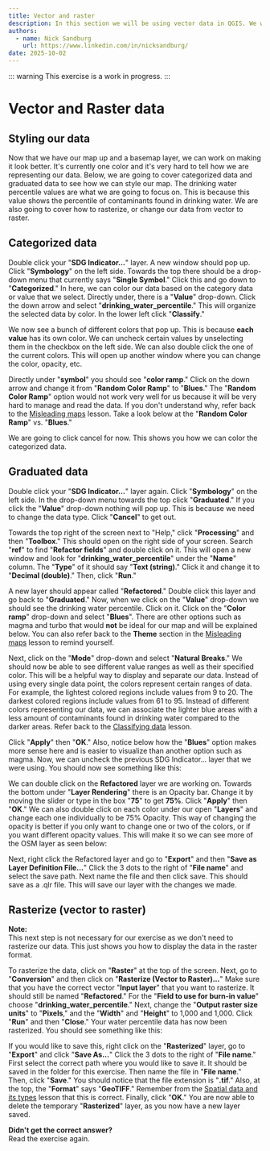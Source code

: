 ```yaml
---
title: Vector and raster
description: In this section we will be using vector data in QGIS. We will work with categorized data, graduated data, and then learn how to switch the data from vector to raster.
authors:
  - name: Nick Sandburg
    url: https://www.linkedin.com/in/nicksandburg/
date: 2025-10-02
---
```


::: warning
This exercise is a work in progress.
:::

# Vector and Raster data

## Styling our data
Now that we have our map up and a basemap layer, we can work on making it look better.
It's currently one color and it's very hard to tell how we are representing our data.
Below, we are going to cover categorized data and graduated data to see how we can style our map.
The drinking water percentile values are what we are going to focus on.
This is because this value shows the percentile of contaminants found in drinking water. 
We are also going to cover how to rasterize, or change our data from vector to raster.

## Categorized data
Double click your "**SDG Indicator...**" layer.
A new window should pop up.
Click "**Symbology**" on the left side.
Towards the top there should be a drop-down menu that currently says "**Single Symbol**."
Click this and go down to "**Categorized**."
In here, we can color our data based on the category data or value that we select. 
Directly under, there is a "**Value**" drop-down.
Click the down arrow and select "**drinking_water_percentile**."
This will organize the selected data by color.
In the lower left click "**Classify**."

We now see a bunch of different colors that pop up.
This is because **each value** has its own color.
We can uncheck certain values by unselecting them in the checkbox on the left side.
We can also double click the one of the current colors.
This will open up another window where you can change the color, opacity, etc.

Directly under "**symbol**" you should see "**color ramp**."
Click on the down arrow and change it from "**Random Color Ramp**" to "**Blues**."
The "**Random Color Ramp**" option would not work very well for us because it will be very hard to manage and read the data.
If you don't understand why, refer back to the [Misleading maps](/lessons/misleading) lesson.
Take a look below at the "**Random Color Ramp**" vs. "**Blues**."

<ContentFigure 
   :imgSrc="'/exercise_files/images/Categorized-color.png'"
   :description="'Categorized data (color)'"
   :style="{'width': '275px' }"
/>

<ContentFigure 
   :imgSrc="'/exercise_files/images/Categorized-blues.png'"
   :description="'Categorized data (blues)'"
   :style="{'width': '275px' }"
/>

We are going to click cancel for now.
This shows you how we can color the categorized data.

## Graduated data
Double click your "**SDG Indicator...**" layer again.
Click "**Symbology**" on the left side.
In the drop-down menu towards the top click "**Graduated**."
If you click the "**Value**" drop-down nothing will pop up.
This is because we need to change the data type.
Click "**Cancel**" to get out.

Towards the top right of the screen next to "Help," click "**Processing**" and then "**Toolbox**."
This should open on the right side of your screen.
Search "**ref**" to find "**Refactor fields**" and double click on it.
This will open a new window and look for "**drinking_water_percentile**" under the "**Name**" column.
The "**Type**" of it should say "**Text (string)**."
Click it and change it to "**Decimal (double)**."
Then, click "**Run**."

A new layer should appear called "**Refactored**."
Double click this layer and go back to "**Graduated**."
Now, when we click on the "**Value**" drop-down we should see the drinking water percentile.
Click on it.
Click on the "**Color ramp**" drop-down and select "**Blues**".
There are other options such as magma and turbo that would **not** be ideal for our map and will be explained below.
You can also refer back to the **Theme** section in the [Misleading maps](/lessons/misleading) lesson to remind yourself.

Next, click on the "**Mode**" drop-down and select "**Natural Breaks**."
We should now be able to see different value ranges as well as their specified color.
This will be a helpful way to display and separate our data.
Instead of using every single data point, the colors represent certain ranges of data.
For example, the lightest colored regions include values from 9 to 20. The darkest colored regions include values from 61 to 95.
Instead of different colors representing our data, we can associate the lighter blue areas with a less amount of contaminants found in drinking water compared to the darker areas.
Refer back to the [Classifying data](/lessons/classification) lesson.

Click "**Apply**" then "**OK**."
Also, notice below how the "**Blues**" option makes more sense here and is easier to visualize than another option such as magma.
Now, we can uncheck the previous SDG Indicator... layer that we were using.
You should now see something like this:

<ContentFigure 
   :imgSrc="'/exercise_files/images/Graduated-blue.png'"
   :description="'Graduated data (blues)'"
   :style="{'width': '275px' }"
/>

<ContentFigure 
   :imgSrc="'/exercise_files/images/pic5.png'"
   :description="'Graduated data (magma)'"
   :style="{'width': '275px' }"
/>

We can double click on the **Refactored** layer we are working on.
Towards the bottom under "**Layer Rendering**" there is an Opacity bar.
Change it by moving the slider or type in the box "**75**" to get **75%**.
Click "**Apply**" then "**OK**."
We can also double click on each color under our open "**Layers**" and change each one individually to be 75% Opacity.
This way of changing the opacity is better if you only want to change one or two of the colors, or if you want different opacity values.
This will make it so we can see more of the OSM layer as seen below:

<ContentFigure 
   :imgSrc="'/exercise_files/images/Graduated-blue-75opacity.png'"
   :description="'Graduated data (blues 75% Opacity)'"
   :style="{'width': '275px' }"
/>

Next, right click the Refactored layer and go to "**Export**" and then "**Save as Layer Definition File...**"
Click the 3 dots to the right of "**File name**" and select the save path.
Next name the file and then click save.
This should save as a .qlr file.
This will save our layer with the changes we made.

## Rasterize (vector to raster)
**Note:** <br>
This next step is not necessary for our exercise as we don't need to rasterize our data.
This just shows you how to display the data in the raster format.

To rasterize the data, click on "**Raster**" at the top of the screen.
Next, go to "**Conversion**" and then click on "**Rasterize (Vector to Raster)...**"
Make sure that you have the correct vector "**Input layer**" that you want  to rasterize.
It should still be named "**Refactored**."
For the "**Field to use for burn-in value**" choose "**drinking_water_percentile**." Next, change the "**Output raster size units**" to "**Pixels**," and the "**Width**" and "**Height**" to 1,000 and 1,000.
Click "**Run**" and then "**Close**."
Your water percentile data has now been rasterized.
You should see something like this:

<ContentFigure 
   :imgSrc="'/exercise_files/images/pic7.png'"
   :description="'Rasterized Layer'"
   :style="{'width': '275px' }"
/>

If you would like to save this, right click on the "**Rasterized**" layer, go to "**Export**" and click "**Save As...**"
Click the 3 dots to the right of "**File name**."
First select the correct path where you would like to save it.
It should be saved in the folder for this exercise.
Then name the file in "**File name**."
Then, click "**Save**."
You should notice that the file extension is "**.tif**."
Also, at the top, the "**Format**" says "**GeoTIFF**."
Remember from the [Spatial data and its types](/lessons/spatial-data#types-of-spatial-data) lesson that this is correct.
Finally, click "**OK**."
You are now able to delete the temporary "**Rasterized**" layer, as you now have a new layer saved.

<Quiz :quiz-data="{
  questions: [
    {
      question: 'Which color ramp is better to use for our exercise?',
      options: [
        {
          answer: 'random color ramp',
          key: 1
        },
        {
          answer: 'blues',
          key: 2
        }
      ],
      correctAnswer: 2
    },
    {
      question: 'What does rasterized data refer to?',
      options: [
        {
          answer: 'data changed from vector to raster',
          key: 1
        },
        {
          answer: 'data changed from raster to vector',
          key: 2
        }
      ],
      correctAnswer: 1
    },
  ]
}" />

**Didn't get the correct answer?** <br>
Read the exercise again.

<!--
<p>
<a href="https://www.inaturalist.org/"> iNaturalist</a>.
</p>
-->